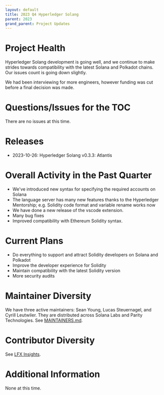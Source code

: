 ```yaml
---
layout: default
title: 2023 Q4 Hyperledger Solang
parent: 2023
grand_parent: Project Updates
---
```


# Project Health

Hyperledger Solang development is going well, and we continue to make strides towards compatibility with the latest Solana and Polkadot chains. Our issues count is going down slightly.

We had been interviewing for more engineers, however funding was cut before a final decision was made.

# Questions/Issues for the TOC

There are no issues at this time.

# Releases

* 2023-10-26: Hyperledger Solang v0.3.3: Atlantis 

# Overall Activity in the Past Quarter

* We've introduced new syntax for specifying the required accounts on Solana
* The language server has many new features thanks to the Hyperledger Mentorship; e.g. Solidity code format and variable rename works now
* We have done a new release of the vscode extension.
* Many bug fixes
* Improved compatibility with Ethereum Solidity syntax.

# Current Plans

* Do everything to support and attract Solidity developers on Solana and Polkadot
* Improve the developer experience for Solidity
* Maintain compatibility with the latest Solidity version
* More security audits

# Maintainer Diversity

We have three active maintainers: Sean Young, Lucas Steuernagel, and Cyrill Leutwiler. They are distributed across Solana Labs and Parity Technologies. See [MAINTAINERS.md](https://github.com/hyperledger/solang/blob/main/MAINTAINERS.md).

# Contributor Diversity

See [LFX Insights](https://insights-v2.lfx.linuxfoundation.org/solang/trends?selectedDateFilterType=DATERANGE&selectedDateRangeKey=90D).

# Additional Information

None at this time.
